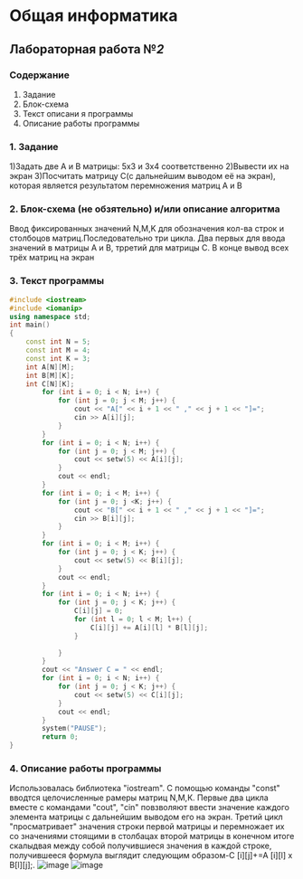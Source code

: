 # Общая информатика

## Лабораторная работа №_2_

### Содержание

1. Задание
2. Блок-схема
3. Текст описани я программы
4. Описание работы программы

### 1. Задание
1)Задать две А и B матрицы: 5х3 и 3х4 соответственно
2)Вывести их на экран
3)Посчитать матрицу С(с дальнейшим выводом её на экран), которая является результатом перемножения матриц А и В
### 2. Блок-схема (не обзятельно) и/или описание алгоритма

Ввод фиксированных значений N,M,K для обозначения кол-ва строк и столбоцов матриц.Последовательно три цикла. Два первых для ввода значений в матрицы А и В,
трретий для матрицы С. В конце вывод всех трёх матриц на экран

### 3. Текст программы

```c++
#include <iostream>
#include <iomanip>
using namespace std;
int main()
{
    const int N = 5;
    const int M = 4;
    const int K = 3;
    int A[N][M];
    int B[M][K];
    int C[N][K];
        for (int i = 0; i < N; i++) {
            for (int j = 0; j < M; j++) {
                cout << "A[" << i + 1 << " ," << j + 1 << "]=";
                cin >> A[i][j];
            }
        }
        for (int i = 0; i < N; i++) {
            for (int j = 0; j < M; j++) {
                cout << setw(5) << A[i][j];
            }
            cout << endl;
        }
        for (int i = 0; i < M; i++) {
            for (int j = 0; j <K; j++) {
                cout << "B[" << i + 1 << " ," << j + 1 << "]=";
                cin >> B[i][j];
            }
        }
        for (int i = 0; i < M; i++) {
            for (int j = 0; j < K; j++) {
                cout << setw(5) << B[i][j];
            }
            cout << endl;
        }
        for (int i = 0; i < N; i++) {
            for (int j = 0; j < K; j++) {
                C[i][j] = 0;
                for (int l = 0; l < M; l++) {
                    C[i][j] += A[i][l] * B[l][j];
                }
                
            }
        }
        cout << "Answer C = " << endl;
        for (int i = 0; i < N; i++) {
            for (int j = 0; j < K; j++) {
                cout << setw(5) << C[i][j];
            }
            cout << endl;
        }
        system("PAUSE");
        return 0;
}
```

### 4. Описание работы программы

Использовалась библиотека "iostream". C помощью команды "const" вводтся целочисленные рамеры матриц N,M,К. Первые два цикла вместе с командами "сout", "cin"
повзволяют ввести значение каждого элемента матрицы с дальнейшим выводом его на экран. Третий цикл "просматривает" значения строки первой матрицы и перемножает 
их со значениями стоящими в столбацах второй матрицы в конечном итоге скалыдвая между собой получившиеся значения в каждой строке, получившееся формула выглядит 
следующим образом-C [i][j]+=A [i][l] x B[l][j];.
![image](https://user-images.githubusercontent.com/104157998/172996549-162a0be3-6c83-4c3f-b5d0-de98ba9696f2.png)
![image](https://user-images.githubusercontent.com/104157998/172996590-5b5ad8cf-1ed7-4ce8-b6d7-1ae157c3e1c4.png)


